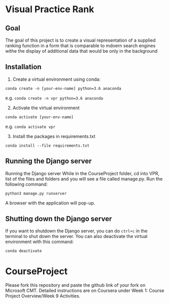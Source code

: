 # Visual Practice Rank
## Goal
The goal of this project is to create a visual representation of a supplied ranking function in a form that is comparable to mdoern search engines withe the display of additional data that would be only in the background

## Installation
1. Create a virtual environment using conda:

`conda create -n [your-env-name] python=3.6 anaconda`

e.g. `conda create -n vpr python=3.6 anaconda`


2. Activate the virtual environment

`conda activate [your-env-name]`

e.g. `conda activate vpr`


3. Install the packages in requirements.txt

`conda install --file requirements.txt`

## Running the Django server
Running the Django server
While in the CourseProject folder, cd into VPR, list of the files and folders and you will see a file called manage.py. Run the following command:

`python3 manage.py runserver`

A browser with the application will pop-up.

## Shutting down the Django server
If you want to shutdown the Django server, you can do `ctrl+c` in the terminal to shut down the server. You can also deactivate the virtual environment with this command: 

`conda deactivate`

# CourseProject

Please fork this repository and paste the github link of your fork on Microsoft CMT. Detailed instructions are on Coursera under Week 1: Course Project Overview/Week 9 Activities.
